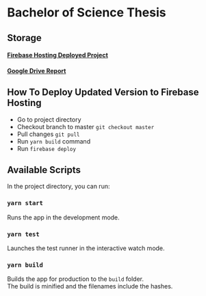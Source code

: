 # Bachelor of Science Thesis

## Storage
#### [Firebase Hosting Deployed Project](https://social-racetrack.web.app/)
#### [Google Drive Report](https://drive.google.com/open?id=1QU418ihDzM2fBo6UxbA8GqxavGlbpZGK)

## How To Deploy Updated Version to Firebase Hosting
* Go to project directory
* Checkout branch to master `git checkout master`
* Pull changes `git pull`
* Run `yarn build` command
* Run `firebase deploy`

## Available Scripts
In the project directory, you can run:

### `yarn start`
Runs the app in the development mode.<br />

### `yarn test`
Launches the test runner in the interactive watch mode.<br />

### `yarn build`
Builds the app for production to the `build` folder.<br />
The build is minified and the filenames include the hashes.<br />

